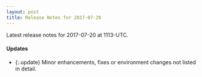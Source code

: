 ```yaml
---
layout: post
title: Release Notes for 2017-07-20
---
```


Latest release notes for 2017-07-20 at 1113-UTC.

<div class='updates' markdown='1'>

#### Updates

- {:.update} Minor enhancements, fixes or environment changes not listed in detail.

</div>


